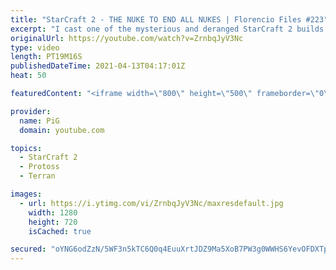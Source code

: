 ```yaml
---
title: "StarCraft 2 - THE NUKE TO END ALL NUKES | Florencio Files #223"
excerpt: "I cast one of the mysterious and deranged StarCraft 2 builds of the one and only, Florencio, the dude that invented the Protoss proxy nexus recall rush. He also likes nukes 🐷 Support PiG: https://www.pigstarcraft.com/support/  🧜Florencio Files Playlist: https://www.youtube.com/playlist?list=PLFUDU8AOevUfznFLMRCxI0ez9HZTyL6Tk"
originalUrl: https://youtube.com/watch?v=ZrnbqJyV3Nc
type: video
length: PT19M16S
publishedDateTime: 2021-04-13T04:17:01Z
heat: 50

featuredContent: "<iframe width=\"800\" height=\"500\" frameborder=\"0\" src=\"https://www.youtube.com/embed/ZrnbqJyV3Nc\" allow=\"accelerometer; autoplay; encrypted-media; gyroscope; picture-in-picture\" allowfullscreen></iframe>"

provider:
  name: PiG
  domain: youtube.com

topics:
  - StarCraft 2
  - Protoss
  - Terran

images:
  - url: https://i.ytimg.com/vi/ZrnbqJyV3Nc/maxresdefault.jpg
    width: 1280
    height: 720
    isCached: true

secured: "oYNG6odZzN/5WF3n5kTC6Q0q4EuuXrtJDZ9Ma5XoB7PW3g0WWHS6YevOFDXTp6zLXEcNbszN3d+DC2b9PnOPr/5VL6D3dnTpX7fwCASDsLLukSrjHKGyv2rhZv48FfeP+g+vBmwPmtthxYMxXVHpwx7YaqwEO9j5huAKiRKArPPz/SxClE+fpTZTGjWe0hboRsvHvlkUr+bfZ8uBeN0/csppB6AZovQwBJgHGxNGhg+jo71k7+hrwOSm6sETRBThjqIGHuJ00VmrOmZLOjl/+j5+fSM2w7pYhuaJv0a56q11Te7e7fEK2lj1xjIYADw2OJsnw4/ovwsHtXpQJYHLZev2ILEcythZGoABdkh9MpueNbRN3QUchwXkTH/PFCFf6bcRBeRBjQjFcHq9c+O6y7+5Y2PItoHlCBcjPfKTMFs=;ayMBN4L3hPxnaNvXgVkuTA=="
---
```


